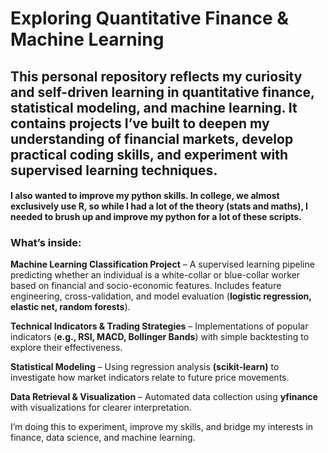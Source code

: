 # Exploring Quantitative Finance & Machine Learning

## This personal repository reflects my curiosity and self-driven learning in quantitative finance, statistical modeling, and machine learning. It contains projects I’ve built to deepen my understanding of financial markets, develop practical coding skills, and experiment with supervised learning techniques.
#### I also wanted to improve my python skills. In college, we almost exclusively use R, so while I had a lot of the theory (stats and maths), I needed to brush up and improve my python for a lot of these scripts.

### What’s inside:

**Machine Learning Classification Project** – A supervised learning pipeline predicting whether an individual is a white-collar or blue-collar worker based on financial and socio-economic features. Includes feature engineering, cross-validation, and model evaluation (**logistic regression, elastic net, random forests**).

**Technical Indicators & Trading Strategies** – Implementations of popular indicators (**e.g., RSI, MACD, Bollinger Bands**) with simple backtesting to explore their effectiveness.

**Statistical Modeling** – Using regression analysis **(scikit-learn)** to investigate how market indicators relate to future price movements.

**Data Retrieval & Visualization** – Automated data collection using **yfinance** with visualizations for clearer interpretation.

I’m doing this to experiment, improve my skills, and bridge my interests in finance, data science, and machine learning.
